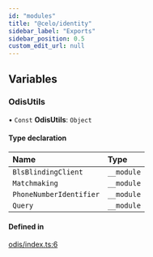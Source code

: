 ```yaml
---
id: "modules"
title: "@celo/identity"
sidebar_label: "Exports"
sidebar_position: 0.5
custom_edit_url: null
---
```


## Variables

### OdisUtils

• `Const` **OdisUtils**: `Object`

#### Type declaration

| Name | Type |
| :------ | :------ |
| `BlsBlindingClient` | `__module` |
| `Matchmaking` | `__module` |
| `PhoneNumberIdentifier` | `__module` |
| `Query` | `__module` |

#### Defined in

[odis/index.ts:6](https://github.com/celo-org/docs/blob/36f0e03d3/celo-monorepo/packages/sdk/identity/src/odis/index.ts#L6)
